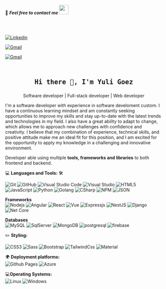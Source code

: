 
<!--

  

## Complete list of github markdown emoji markup

  
  
  

https://gist.github.com/rxaviers/7360908

  
  
  

## Icons

  
  
  

https://simpleicons.org/

  

-->

  

💬 **_Feel free to contact me_** <img  src="https://media.giphy.com/media/WUlplcMpOCEmTGBtBW/giphy.gif"  width="30">

  

<br>

  

<br>

  

[![Linkedin](https://img.shields.io/badge/LinkedIn-Yuli%20Goez-blue?logo=Linkedin&logoColor=blue&labelColor=black)](https://www.linkedin.com/in/yuligoez-desarrollo-de-software/)

  

[![Gmail](https://img.shields.io/badge/Gmail-yuligoez98@hotmail.com-red?logo=Gmail&logoColor=red&labelColor=black)](mailto:yuligoez98@hotmail.com)

  

[![Gmail](https://img.shields.io/badge/Gmail-yagoez3@misena.edu.co-red?logo=Gmail&logoColor=red&labelColor=black)](mailto:yagoez3@misena.edu.co)

  

<br>

  

<h2  align='center'><samp><strong>Hi there 👋, I'm Yuli Goez</strong></samp></h2>

  

<h3  align='center'><strong></strong></h3>

  

<p  align='center'>Software developer | Full-stack developer | Web developer</p>

  

<p  align='left'>

  

I'm a software developer with experience in software develoment custom. I have a continuous learning mindset and am constantly seeking opportunities to improve my skills and stay up-to-date with the latest trends and technologies in my field. I also have a great ability to adapt to change, which allows me to approach new challenges with confidence and creativity. I believe that my combination of experience, technical skills, and positive attitude make me an ideal fit for this position, and I am excited for the opportunity to apply my knowledge in a challenging and innovative environment.

  

</p>

  

Developer able using multiple **tools, frameworks and libraries** to both frontend and backend.

  

💻 **Languages and Tools:** 🛠️<br>

![Git](https://img.shields.io/badge/-Git-000000?style=flat&logo=git&logoColor=F05032&labelColor=ffffff)
![GitHub](https://img.shields.io/badge/-GitHub-000000?style=flat&logo=github&logoColor=000000&labelColor=ffffff)
![Visual Studio Code](https://img.shields.io/badge/-VSCode-000000?style=flat&logo=visual-studio-code&labelColor=007ACC)
![Visual Studio](https://img.shields.io/badge/-VisualStudio-000000?style=flat&logo=visual-studio&labelColor=007ACC)
![HTML5](https://img.shields.io/badge/-HTML5-000000?style=flat&logo=html5&logoColor=ffffff&labelColor=E34F26)
![JavaScript](https://img.shields.io/badge/-Javascript-000000?style=flat&logo=javascript)
![Python](https://img.shields.io/badge/-Python-000000?style=flat&logo=python&logoColor=0014C1&labelColor=FFF000)
![Golang](https://img.shields.io/badge/-Golang-000000?style=flat&logo=Go&logoColor=000000&labelColor=ffffff)
![CSharp](https://img.shields.io/badge/-C%23-000000?style=flat&logo=c-sharp&logoColor=ffffff)
![NPM](https://img.shields.io/badge/-npm-000000?style=flat&logo=npm&labelColor=ffffff)
![JSON](https://img.shields.io/badge/-JSON-000000?style=flat&logo=JSON&logoColor=000000&labelColor=ffffff)

  

**Frameworks**<br>
![Nodejs](https://img.shields.io/badge/-Nodejs-000000?style=flat&logo=Node.js)
![Angular](https://img.shields.io/badge/-Angular-000000?style=flat&logo=angular)
![React](https://img.shields.io/badge/-React-000000?style=flat&logo=react)
![Vue](https://img.shields.io/badge/-Vue-000000?style=flat&logo=vue.js)
![Expressjs](https://img.shields.io/badge/-Express-000000?style=flat&logo=express)
![NestJS](https://img.shields.io/badge/-NestJS-000000?style=flat&logo=NestJS)
![Django](https://img.shields.io/badge/-Django-000000?style=flat&logo=django)
![Net Core](https://img.shields.io/badge/-.NetCore-000000?style=flat&logo=.net)

  

**Databases**<br>
![MySQL](https://img.shields.io/badge/-MySQL-000000?style=flat&logo=mysql&labelColor=ffffff)
![SqlServer](https://img.shields.io/badge/-SqlServer-000000?style=flat&logo=MicrosoftSQLServer)
![MongoDB](https://img.shields.io/badge/-MongoDB-000000?style=flat&logo=mongodb&labelColor=ffffff)
![postgresql](https://img.shields.io/badge/-postgresql-000000?style=flat&logo=postgresql&labelColor=ffffff)
![firebase](https://img.shields.io/badge/-Firebase-000000?style=flat&logo=firebase&labelColor=ffffff)

  

✏️ **Styling:**<br>

![CSS3](https://img.shields.io/badge/-CSS3-000000?style=flat&logo=css3&logoColor=ffffff&labelColor=1572B6)
![Sass](https://img.shields.io/badge/-Sass-000000?style=flat&logo=Sass&logoColor=fffff)
![Bootstrap](https://img.shields.io/badge/-Bootstrap-000000?style=flat&logo=bootstrap&logoColor=ffffff&labelColor=563D7C)
![TailwindCss](https://img.shields.io/badge/-TailwindCss-000000?style=flat&logo=TailwindCss&logoColor=fffff)
![Material](https://img.shields.io/badge/-MaterialDesing-000000?style=flat&logo=MaterialDesign&logoColor=fffff&labelColor=ffffff)

  

🌍 **Deployment platforms:**<br>
![Github Pages](https://img.shields.io/badge/-Github%20Pages-000000?style=flat&logo=github-pages) ![Azure](https://img.shields.io/badge/-Azure-000000?style=flat&logo=AzureDevops&labelColor=430098)
  

💻**Operating Systems:**<br>
![Linux](https://img.shields.io/badge/-Linux-000000?style=flat&logo=Linux&labelColor=00000)
![Windows](https://img.shields.io/badge/-Windows-000000?style=flat&logo=windows&logoColor=ffffff&labelColor=0078D6)

  

</br>
